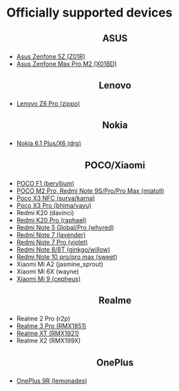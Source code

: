 # Officially supported devices

## <p align="center"> ASUS <p/>
-  [Asus Zenfone 5Z (Z01R)](/devices/Z01R.md)
-  [Asus Zenfone Max Pro M2 (X01BD)](/devices/X01BD.md)

## <p align="center"> Lenovo <p/>
-  [Lenovo Z6 Pro (zippo)](/devices/zippo.md)

## <p align="center"> Nokia <p/>
- [Nokia 6.1 Plus/X6 (drg)](/devices/drg.md)

## <p align="center"> POCO/Xiaomi <p/>
-  [POCO F1 (beryllium)](/devices/beryllium.md)
-  [POCO M2 Pro, Redmi Note 9S/Pro/Pro Max (miatoll)](/devices/miatoll.md)
-  [Poco X3 NFC (surya/karna)](/devices/surya.md)
-  [Poco X3 Pro (bhima/vayu)](/devices/vayu.md)
-  Redmi K20 (davinci)
-  [Redmi K20 Pro (raphael)](/devices/raphael.md)
-  [Redmi Note 5 Global/Pro (whyred)](/devices/whyred.md)
-  [Redmi Note 7 (lavender)](/devices/lavender.md)
-  [Redmi Note 7 Pro (violet)](/devices/violet.md)
-  [Redmi Note 8/8T (ginkgo/willow)](/devices/ginkgo.md)
-  [Redmi Note 10 pro/pro max (sweet)](/devices/sweet.md)
-  Xiaomi Mi A2 (jasmine_sprout)
-  Xiaomi Mi 6X (wayne)
-  [Xiaomi Mi 9 (cepheus)](/devices/cepheus.md)

## <p align="center"> Realme <p/>
-  Realme 2 Pro (r2p)
-  [Realme 3 Pro (RMX1851)](/devices/RMX1851.md)
-  [Realme XT (RMX1921)](/devices/RMX1921.md)
-  Realme X2 (RMX199X)

## <p align="center"> OnePlus <p/>
- [OnePlus 9R (lemonades)](/devices/lemonades.md)
